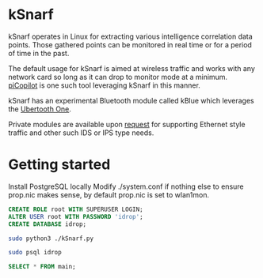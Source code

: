 # kSnarf
kSnarf operates in Linux for extracting various intelligence correlation data points.  Those gathered points can be monitored in real time or for a period of time in the past.

The default usage for kSnarf is aimed at wireless traffic and works with any network card so long as it can drop to monitor mode at a minimum.  [piCopilot](https://github.com/stryngs/piCopilot#lessons-learned-from-tools-like-picopilot) is one such tool leveraging kSnarf in this manner.

kSnarf has an experimental Bluetooth module called kBlue which leverages the [Ubertooth One](https://greatscottgadgets.com/ubertoothone/).  

Private modules are available upon [request](https://gitter.im/ICSec/kSnarf)  for supporting Ethernet style traffic and other such IDS or IPS type needs.

# Getting started
Install PostgreSQL locally
Modify ./system.conf if nothing else to ensure prop.nic makes sense, by default prop.nic is set to wlan1mon.
```sql
CREATE ROLE root WITH SUPERUSER LOGIN;
ALTER USER root WITH PASSWORD 'idrop';
CREATE DATABASE idrop;
```
```bash
sudo python3 ./kSnarf.py
```
```bash
sudo psql idrop
```
```sql
SELECT * FROM main;
```
